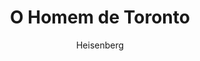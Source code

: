 ---
layout: post
author: Heisenberg
category: Filmes
post_date: 2022-08-01
post_modified: 2022-08-01
title: O Homem de Toronto
description: Um caso de identidade trocada obriga um homem desastrado a se unir a um famoso assassino na esperança de continuar vivo.
poster_path: /5TdKvZimLSJHPQW8t3ctlsusnmH.jpg
tmdb_id: 667739
imdb_id: tt11671006
runtime: 110
release_date: 2022
genres:
  - Ação
  - Comédia
  - Thriller
casts:
  - Kevin Hart
  - Woody Harrelson
  - Kaley Cuoco
  - Pierson Fodé
  - Jencarlos Canela
  - Alejandro De Hoyos
crews:
  - Patrick Hughes
trailer: WPpB9-xx5kY
certification: 14
adult: false
vote_average: 6.4
vote_count: 541
qualitys:
  - 1080p
  - 720p
audios:
  - Dual Áudio
  - Português
  - Inglês
extensions:
  - mkv
  - mp4
---